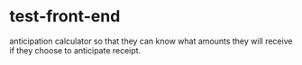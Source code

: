 # test-front-end
anticipation calculator so that they can know what amounts they will receive if they choose to anticipate receipt.
